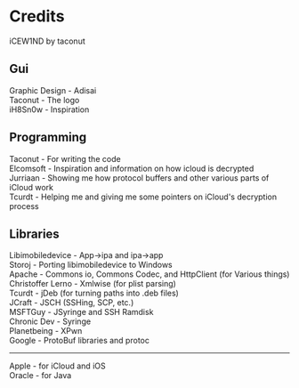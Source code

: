 Credits
=======

iCEW1ND by taconut

Gui
---
Graphic Design - Adisai  
Taconut - The logo  
iH8Sn0w - Inspiration  

Programming
-----------

Taconut - For writing the code  
Elcomsoft - Inspiration and information on how icloud is decrypted  
Jurriaan - Showing me how protocol buffers and other various parts of iCloud work  
Tcurdt - Helping me and giving me some pointers on iCloud's  decryption process  

Libraries
---------

Libimobiledevice - App->ipa and ipa->app  
Storoj - Porting libimobiledevice to Windows  
Apache - Commons io, Commons Codec, and HttpClient (for Various things)  
Christoffer Lerno - Xmlwise (for plist parsing)  
Tcurdt - jDeb (for turning paths into .deb files)  
JCraft - JSCH (SSHing, SCP, etc.)  
MSFTGuy - JSyringe and SSH Ramdisk  
Chronic Dev - Syringe  
Planetbeing - XPwn  
Google - ProtoBuf libraries and protoc  
_______

Apple - for iCloud and iOS  
Oracle - for Java  
